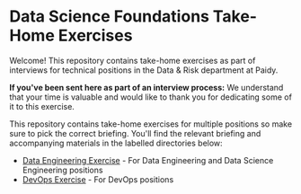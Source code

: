 # Data Science Foundations Take-Home Exercises

Welcome! This repository contains take-home exercises as part of interviews for technical positions in the Data & Risk department at Paidy.

**If you've been sent here as part of an interview process:** We understand that your time is valuable and would like to thank you for dedicating some of it to this exercise.

This repository contains take-home exercises for multiple positions so make sure to pick the correct briefing. You'll find the relevant briefing and accompanying materials in the labelled directories below:

* [Data Engineering Exercise](dse/README.md) - For Data Engineering and Data Science Engineering positions
* [DevOps Exercise](devops/README.md) - For DevOps positions
